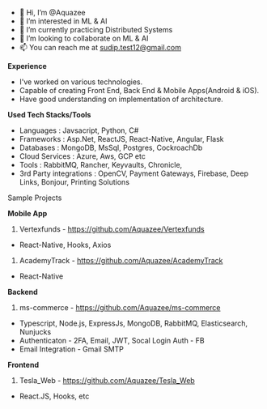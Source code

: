 - 👋 Hi, I’m @Aquazee
- 👀 I’m interested in ML & AI
- 🌱 I’m currently practicing Distributed Systems
- 💞️ I’m looking to collaborate on ML & AI
- 📫 You can reach me at sudip.test12@gmail.com

**Experience**
- I've worked on various technologies. 
- Capable of creating Front End, Back End & Mobile Apps(Android & iOS).
- Have good understanding on implementation of architecture.

**Used Tech Stacks/Tools**
- Languages : Javsacript, Python, C#
- Frameworks : Asp.Net, ReactJS, React-Native, Angular, Flask
- Databases : MongoDB, MsSql, Postgres, CockroachDb
- Cloud Services : Azure, Aws, GCP etc
- Tools : RabbitMQ, Rancher, Keyvaults, Chronicle, 
- 3rd Party integrations : OpenCV, Payment Gateways, Firebase, Deep Links, Bonjour, Printing Solutions

Sample Projects

**Mobile App**
1. Vertexfunds - https://github.com/Aquazee/Vertexfunds
 - React-Native, Hooks, Axios

1. AcademyTrack - https://github.com/Aquazee/AcademyTrack
 - React-Native

**Backend**
1. ms-commerce - https://github.com/Aquazee/ms-commerce
 - Typescript, Node.js, ExpressJs, MongoDB, RabbitMQ, Elasticsearch, Nunjucks
 - Authenticaton - 2FA, Email, JWT, Socal Login Auth - FB
 - Email Integration - Gmail SMTP

**Frontend**
1. Tesla_Web - https://github.com/Aquazee/Tesla_Web
 - React.JS, Hooks, etc
